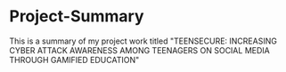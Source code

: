 # Project-Summary
This is a summary of my project work titled "TEENSECURE: INCREASING CYBER ATTACK AWARENESS AMONG TEENAGERS ON SOCIAL MEDIA THROUGH GAMIFIED EDUCATION"
 
